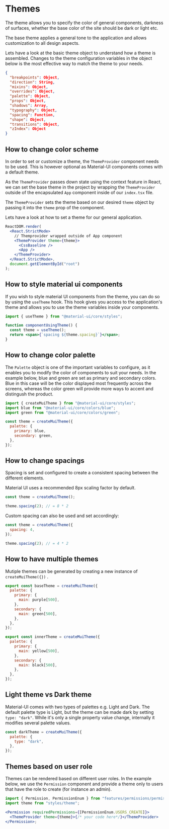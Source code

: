 # Themes

The theme allows you to specify the color of general components, darkness of surfaces, whether the base color of the site should be dark or light etc.

The base theme applies a general tone to the application and allows customization to all design aspects.

Lets have a look at the basic theme object to understand how a theme is assembled. Changes to the theme configuration variables in the object below is the most effective way to match the theme to your needs.

```json
{
  "breakpoints": Object,
  "direction": String,
  "mixins": Object,
  "overrides": Object,
  "palette": Object,
  "props": Object,
  "shadows": Array,
  "typography": Object,
  "spacing": Function,
  "shape": Object,
  "transitions": Object,
  "zIndex": Object
}
```

## How to change color scheme

In order to set or customize a theme, the `ThemeProvider` component needs to be used. This is however optional as Material-UI components comes with a default theme.

As the `ThemeProvider` passes down state using the context feature in React, we can set the base theme in the project by wrapping the `ThemeProvider` outside of the encapsulated `App` component inside of our `index.tsx` file.

The `ThemeProvider` sets the theme based on our desired `theme` object by passing it into the `theme` prop of the component.

Lets have a look at how to set a theme for our general application.

```jsx
ReactDOM.render(
  <React.StrictMode>
    // Themprovider wrapped outside of App component
    <ThemeProvider theme={theme}>
      <CssBaseline />
      <App />
    </ThemeProvider>
  </React.StrictMode>,
  document.getElementById("root")
);
```

## How to style material ui components

If you wish to style material UI components from the theme, you can do so by using the `useTheme` hook. This hook gives you access to the application's theme and allows you to use the theme variables inside your components.

```jsx
import { useTheme } from "@material-ui/core/styles";

function componentUsingTheme() {
  const theme = useTheme();
  return <span>{`spacing ${theme.spacing}`}</span>;
}
```

## How to change color palette

The `Palette` object is one of the important variables to configure, as it enables you to modify the color of components to suit your needs. In the example below, blue and green are set as primary and secondary colors. Blue in this case will be the color displayed most frequently across the screens, whereas the color green will provide more ways to accent and distingush the product.

```jsx
import { createMuiTheme } from "@material-ui/core/styles";
import blue from "@material-ui/core/colors/blue";
import green from "@material-ui/core/colors/green";

const theme = createMuiTheme({
  palette: {
    primary: blue,
    secondary: green,
  },
});
```

## How to change spacings

Spacing is set and configured to create a consistent spacing between the different elements.

Material UI uses a recommended 8px scaling factor by default.

```jsx
const theme = createMuiTheme();

theme.spacing(2); // = 8 * 2
```

Custom spacing can also be used and set accordingly:

```jsx
const theme = createMuiTheme({
  spacing: 4,
});

theme.spacing(2); // = 4 * 2
```

## How to have multiple themes

Mutiple themes can be generated by creating a new instance of `createMuiTheme({})` .

```jsx
export const baseTheme = createMuiTheme({
  palette: {
    primary: {
      main: purple[500],
    },
    secondary: {
      main: green[500],
    },
  },
});

export const innerTheme = createMuiTheme({
  palette: {
    primary: {
      main: yellow[500],
    },
    secondary: {
      main: black[500],
    },
  },
});
```

## Light theme vs Dark theme

Material-UI comes with two types of palettes e.g. Light and Dark. The default palette type is Light, but the theme can be made dark by setting `type: "dark"`. While it's only a single property value change, internally it modifies several palette values.

```jsx
const darkTheme = createMuiTheme({
  palette: {
    type: "dark",
  },
});
```

## Themes based on user role

Themes can be rendered based on different user roles. In the example below, we use the `Permission` component and provide a theme only to users that have the role to create (for instance an admin).

```jsx
import { Permission, PermissionEnum } from "features/permissions/permissions";
import theme from "styles/theme";

<Permission requiredPermissions={[PermissionEnum.USERS_CREATE]}>
  <ThemeProvider theme={theme}>{/* your code here*/}</ThemeProvider>
</Permission>;
```
